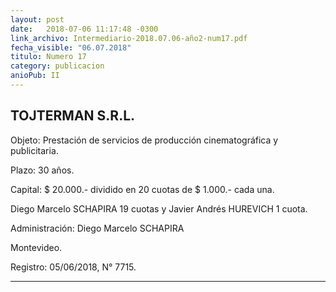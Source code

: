 ```yaml
---
layout: post
date:   2018-07-06 11:17:48 -0300
link_archivo: Intermediario-2018.07.06-año2-num17.pdf
fecha_visible: "06.07.2018"
titulo: Numero 17
category: publicacion
anioPub: II
---
```


## TOJTERMAN S.R.L.

Objeto: Prestación de servicios de producción cinematográfica y publicitaria.

Plazo: 30 años.

Capital: $ 20.000.- dividido en 20 cuotas de $ 1.000.- cada una.

Diego Marcelo SCHAPIRA 19 cuotas y Javier Andrés HUREVICH 1 cuota.

Administración: Diego Marcelo SCHAPIRA

Montevideo.

Registro: 05/06/2018, N° 7715.

---
